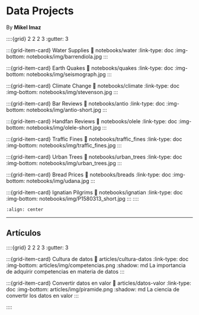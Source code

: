 # Data Projects

By **Mikel Imaz**



::::{grid} 2 2 2 3
:gutter: 3

:::{grid-item-card} Water Supplies
:link: notebooks/water
:link-type: doc
:img-bottom: notebooks/img/barrendiola.jpg
:::

:::{grid-item-card} Earth Quakes
:link: notebooks/quakes
:link-type: doc
:img-bottom: notebooks/img/seismograph.jpg
:::

:::{grid-item-card} Climate Change
:link: notebooks/climate
:link-type: doc
:img-bottom: notebooks/img/stevenson.jpg
:::

:::{grid-item-card} Bar Reviews
:link: notebooks/antio
:link-type: doc
:img-bottom: notebooks/img/antio-short.jpg
:::

:::{grid-item-card} Handfan Reviews
:link: notebooks/olele
:link-type: doc
:img-bottom: notebooks/img/olele-short.jpg
:::

:::{grid-item-card} Traffic Fines
:link: notebooks/traffic_fines
:link-type: doc
:img-bottom: notebooks/img/traffic_fines.jpg
:::

:::{grid-item-card} Urban Trees
:link: notebooks/urban_trees
:link-type: doc
:img-bottom: notebooks/img/urban_trees.jpg
:::

:::{grid-item-card} Bread Prices
:link: notebooks/breads
:link-type: doc
:img-bottom: notebooks/img/udana.jpg
:::

:::{grid-item-card} Ignatian Pilgrims
:link: notebooks/ignatian
:link-type: doc
:img-bottom: notebooks/img/P1580313_short.jpg
:::
::::

```{image} img/modules.png
:align: center
```
---
## Artículos

::::{grid} 2 2 2 3
:gutter: 3

:::{grid-item-card} Cultura de datos
:link: articles/cultura-datos
:link-type: doc
:img-bottom: articles/img/competencias.png
:shadow: md
La importancia de adquirir competencias en materia de datos
:::

:::{grid-item-card} Convertir datos en valor
:link: articles/datos-valor
:link-type: doc
:img-bottom: articles/img/piramide.png
:shadow: md
La ciencia de convertir los datos en valor
:::

::::